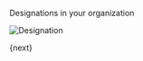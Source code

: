 Designations in your organization

<img class="screenshot" alt="Designation" src="assets/img/human-resources/designation.png">

{next}